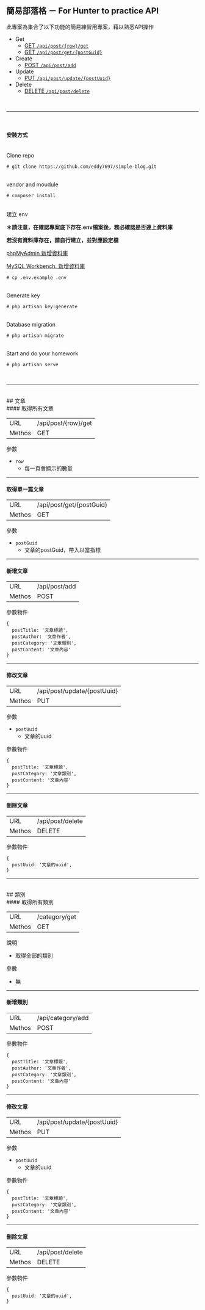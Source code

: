 ## 簡易部落格 － For Hunter to practice API

此專案為集合了以下功能的簡易練習用專案，藉以熟悉API操作

 - Get
   - [GET `/api/post/{row}/get`](#取得所有文章)
   - [GET `/api/post/get/{postGuid}`](#取得單一篇文章)
 - Create
   - [POST `/api/post/add`](#新增文章)
 - Update
   - [PUT `/api/post/update/{postUuid}`](#修改文章)
 - Delete
   - [DELETE `/api/post/delete`](#刪除文章)

<br/>

---
<br/>

#### 安裝方式
\
Clone repo
```
# git clone https://github.com/eddy7697/simple-blog.git
```
\
vendor and moudule
```
# composer install
```
\
建立 env

**＊請注意，在確認專案底下存在.env檔案後，務必確認是否連上資料庫**

**若沒有資料庫存在，請自行建立，並對應設定檔**

[phpMyAdmin 新增資料庫](https://www.siteground.com/tutorials/phpmyadmin/create-populate-tables/)

[MySQL Workbench. 新增資料庫](https://stackoverflow.com/questions/5515745/create-a-new-database-with-mysql-workbench)
```
# cp .env.example .env
```
\
Generate key
```
# php artisan key:generate
```
\
Database migration
```
# php artisan migrate
```
\
Start and do your homework
```
# php artisan serve
```
<br/>

---
<br/>
## 文章
<br/>
#### 取得所有文章

<table>
  <tr>
    <td>URL</td>
    <td>/api/post/{row}/get</td>
  </tr>
  <tr>
    <td>Methos</td>
    <td>GET</td>
  </tr>
</table>

參數

 - `row`
   - 每一頁會顯示的數量

---
#### 取得單一篇文章

<table>
  <tr>
    <td>URL</td>
    <td>/api/post/get/{postGuid}</td>
  </tr>
  <tr>
    <td>Methos</td>
    <td>GET</td>
  </tr>
</table>

參數

 - `postGuid`
   - 文章的postGuid，帶入以當指標

---
#### 新增文章

<table>
  <tr>
    <td>URL</td>
    <td>/api/post/add</td>
  </tr>
  <tr>
    <td>Methos</td>
    <td>POST</td>
  </tr>
</table>

參數物件

```
{
  postTitle: '文章標題',
  postAuthor: '文章作者',
  postCategory: '文章類別',
  postContent: '文章內容'
}
```
---
#### 修改文章

<table>
  <tr>
    <td>URL</td>
    <td>/api/post/update/{postUuid}</td>
  </tr>
  <tr>
    <td>Methos</td>
    <td>PUT</td>
  </tr>
</table>

參數
 - `postUuid`
   - 文章的uuid

參數物件
```
{
  postTitle: '文章標題',
  postCategory: '文章類別',
  postContent: '文章內容'
}
```
---
#### 刪除文章

<table>
  <tr>
    <td>URL</td>
    <td>/api/post/delete</td>
  </tr>
  <tr>
    <td>Methos</td>
    <td>DELETE</td>
  </tr>
</table>

參數物件
```
{
  postUuid: '文章的uuid',
}
```
---
<br/>
## 類別
<br/>
#### 取得所有類別

<table>
  <tr>
    <td>URL</td>
    <td>/category/get</td>
  </tr>
  <tr>
    <td>Methos</td>
    <td>GET</td>
  </tr>
</table>

說明

 - 取得全部的類別

參數

 - 無

---
#### 新增類別

<table>
  <tr>
    <td>URL</td>
    <td>/api/category/add</td>
  </tr>
  <tr>
    <td>Methos</td>
    <td>POST</td>
  </tr>
</table>

參數物件

```
{
  postTitle: '文章標題',
  postAuthor: '文章作者',
  postCategory: '文章類別',
  postContent: '文章內容'
}
```
---
#### 修改文章

<table>
  <tr>
    <td>URL</td>
    <td>/api/post/update/{postUuid}</td>
  </tr>
  <tr>
    <td>Methos</td>
    <td>PUT</td>
  </tr>
</table>

參數
 - `postUuid`
   - 文章的uuid

參數物件
```
{
  postTitle: '文章標題',
  postCategory: '文章類別',
  postContent: '文章內容'
}
```
---
#### 刪除文章

<table>
  <tr>
    <td>URL</td>
    <td>/api/post/delete</td>
  </tr>
  <tr>
    <td>Methos</td>
    <td>DELETE</td>
  </tr>
</table>

參數物件
```
{
  postUuid: '文章的uuid',
}
```
